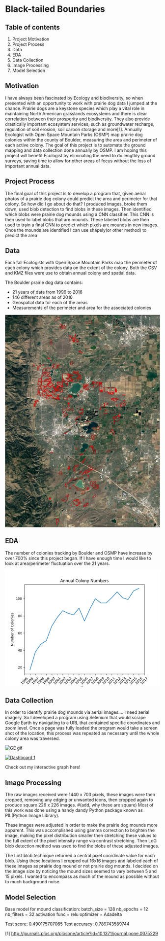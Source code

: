 
Black-tailed Boundaries
=======================


 Table of contents
 -----------------
1. Project Motivation
2. Project Process
3. Data
4. EDA
5. Data Collection
6. Image Processing
7. Model Selection


Motivation
----------
 I have always been fascinated by Ecology and biodiversity, so when presented with an opportunity to work with prairie dog data I jumped at the chance. Prairie dogs are a keystone species which play a vital role in maintaining North American grasslands ecosystems and there is clear correlation between their prosperity and biodiversity. They also provide drastically important ecosystem services, such as groundwater recharge, regulation of soil erosion, soil carbon storage and more[1]. Annually Ecologist with Open Space Mountain Parks (OSMP) map prairie dog colonies within the county of Boulder, measuring the area and perimeter of each active colony. The goal of this project is to automate the ground mapping and data collection done annually by OSMP. I am hoping this project will benefit Ecologist by eliminating the need to do lengthly ground surveys, saving time to allow for other areas of focus without the loss of important annual data.

 Project Process
 -------
 The final goal of this project is to develop a program that, given aerial photos of a prairie dog colony could predict the area and perimeter for that colony. So how did I go about do that? I produced images, broke them down, used blob detection to find blobs in these images. Then identified which blobs were prairie dog mounds using a CNN classifier. This CNN is then used to label blobs that are mounds. These labeled blobs are then used to train a final CNN to predict which pixels are mounds in new images. Once the mounds are identified I can use shapely(or other method) to predict the area

Data
----
Each fall Ecologists with Open Space Mountain Parks map the perimeter of each colony which provides data on the extent of the colony. Both the CSV and KMZ files were use to obtain annual colony and spatial data.

The Boulder prairie dog data contains:
- 21 years of data from 1996 to 2016
- 146 different areas as of 2016
- Geospatial data for each of the areas
- Measurements of the perimeter and area for the associated colonies

![areas image](images/area_ss.png)


EDA
---
 The number of colonies tracking by Boulder and OSMP have increase by over 700% since this project began. If I have enough time I would like to look at area/perimeter fluctuation over the 21 years.

![Annual area numbers](images/colony_growth.png)


Data Collection
---------------
In order to identify prairie dog mounds via aerial images.... I need aerial imagery. So I developed a program using Selenium that would scrape Google Earth by navigating to a URL that contained specific coordinates and zoom level. Once a page was fully loaded the program would take a screen shot of the location, this process was repeated as necessary until the whole colony area was traversed.  

![GE gif](images/ge_gif.gif)

[<div class='tableauPlaceholder' id='viz1497916619131' style='position: relative'><noscript><a href='#'><img alt='Dashboard 1 ' src='https:&#47;&#47;public.tableau.com&#47;static&#47;images&#47;Bo&#47;Boulder_prairie_dog_areas&#47;Dashboard1&#47;1_rss.png' style='border: none' /></a></noscript><object class='tableauViz'  style='display:none;'><param name='host_url' value='https%3A%2F%2Fpublic.tableau.com%2F' /> <param name='site_root' value='' /><param name='name' value='Boulder_prairie_dog_areas&#47;Dashboard1' /><param name='tabs' value='no' /><param name='toolbar' value='yes' /><param name='static_image' value='https:&#47;&#47;public.tableau.com&#47;static&#47;images&#47;Bo&#47;Boulder_prairie_dog_areas&#47;Dashboard1&#47;1.png' /> <param name='animate_transition' value='yes' /><param name='display_static_image' value='yes' /><param name='display_spinner' value='yes' /><param name='display_overlay' value='yes' /><param name='display_count' value='yes' /></object></div>](https://public.tableau.com/views/Boulder_prairie_dog_areas/Dashboard1?:embed=y&:display_count=yes)

Check out my interactive graph here!              


Image Processing
----------------
The raw images received were 1440 x 703 pixels, these images were then cropped, removing any edging or unwanted icons, then cropped again to produce square 226 x 226 images. #(add, why these are square) Most of this work was done using a handy dandy Python package known as PIL(Python Image Library).

These images were adjusted in order to make the prairie dog mounds more apparent. This was accomplished using gamma correction to brighten the image, making the pixel distribution smaller then stretching these values to the full extent of the pixel intensity range via contrast stretching. Then LoG blob detection method was used to find the blobs of these adjusted images.

The LoG blob technique returned a central pixel coordinate value for each blob. Using these locations I cropped out 16x16 images and labeled each of these images as prairie dog mound or not prairie dog mounds. I decided on the image size by noticing the mound sizes seemed to vary between 5 and 15 pixels. I wanted to encompass as much of the mound as possible without to much background noise.

Model Selection
---------------
Base model for mound classification:
batch_size = 128
nb_epochs = 12
nb_filters = 32
activation func = relu
optimizer = Adadelta

Test score: 0.490175707065
Test accuracy: 0.789743589744

[1] http://journals.plos.org/plosone/article?id=10.1371/journal.pone.0075229
